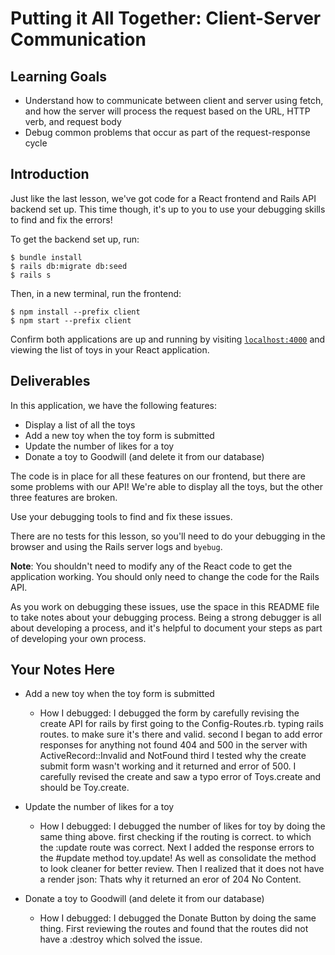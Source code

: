 # Putting it All Together: Client-Server Communication

## Learning Goals

- Understand how to communicate between client and server using fetch, and how
  the server will process the request based on the URL, HTTP verb, and request
  body
- Debug common problems that occur as part of the request-response cycle

## Introduction

Just like the last lesson, we've got code for a React frontend and Rails API
backend set up. This time though, it's up to you to use your debugging skills to
find and fix the errors!

To get the backend set up, run:

```console
$ bundle install
$ rails db:migrate db:seed
$ rails s
```

Then, in a new terminal, run the frontend:

```console
$ npm install --prefix client
$ npm start --prefix client
```

Confirm both applications are up and running by visiting
[`localhost:4000`](http://localhost:4000) and viewing the list of toys in your
React application.

## Deliverables

In this application, we have the following features:

- Display a list of all the toys
- Add a new toy when the toy form is submitted
- Update the number of likes for a toy
- Donate a toy to Goodwill (and delete it from our database)

The code is in place for all these features on our frontend, but there are some
problems with our API! We're able to display all the toys, but the other three
features are broken.

Use your debugging tools to find and fix these issues.

There are no tests for this lesson, so you'll need to do your debugging in the
browser and using the Rails server logs and `byebug`.

**Note**: You shouldn't need to modify any of the React code to get the
application working. You should only need to change the code for the Rails API.

As you work on debugging these issues, use the space in this README file to take
notes about your debugging process. Being a strong debugger is all about
developing a process, and it's helpful to document your steps as part of
developing your own process.

## Your Notes Here

- Add a new toy when the toy form is submitted

  - How I debugged:
    I debugged the form by carefully revising the create API for rails by first going to the Config-Routes.rb. typing rails routes. to make sure it's there and valid.
    second I began to add error responses for anything not found 404 and 500 in the server with ActiveRecord::Invalid and NotFound
    third I tested why the create submit form wasn't working and it returned and error of 500.
    I carefully revised the create and saw a typo error of Toys.create and should be Toy.create.

- Update the number of likes for a toy

  - How I debugged:
    I debugged the number of likes for toy by doing the same thing above. first checking if the routing is correct. to which the :update route was correct. Next I added the response errors to the #update method toy.update! As well as consolidate the method to look cleaner for better review. Then I realized that it does not have a render json:
    Thats why it returned an eror of 204 No Content.

- Donate a toy to Goodwill (and delete it from our database)

  - How I debugged:
    I debugged the Donate Button by doing the same thing. First reviewing the routes and found that the routes did not have a :destroy which solved the issue.
